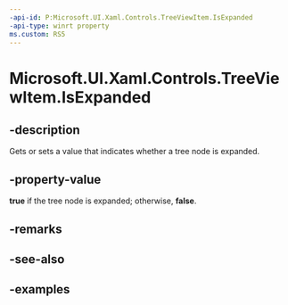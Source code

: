 ```yaml
---
-api-id: P:Microsoft.UI.Xaml.Controls.TreeViewItem.IsExpanded
-api-type: winrt property
ms.custom: RS5
---
```

<!-- Property syntax.
public bool IsExpanded { get;  set; }
-->

# Microsoft.UI.Xaml.Controls.TreeViewItem.IsExpanded


## -description

Gets or sets a value that indicates whether a tree node is expanded.


## -property-value

**true** if the tree node is expanded; otherwise, **false**.


## -remarks


## -see-also


## -examples


